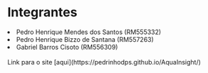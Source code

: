 <h1>Integrantes</h1>
<li>Pedro Henrique Mendes dos Santos (RM555332)</li>
<li>Pedro Henrique Bizzo de Santana (RM557263)</li>
<li>Gabriel Barros Cisoto (RM556309)</li>
<br>
Link para o site [aqui](https://pedrinhodps.github.io/AquaInsight/)
